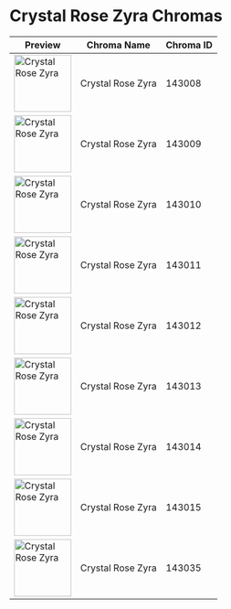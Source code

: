 # Crystal Rose Zyra Chromas

| Preview | Chroma Name | Chroma ID |
|---|---|---|
| <img src='https://raw.communitydragon.org/latest/plugins/rcp-be-lol-game-data/global/default/v1/champion-chroma-images/143/143008.png' alt='Crystal Rose Zyra' width='100'> | Crystal Rose Zyra | 143008 |
| <img src='https://raw.communitydragon.org/latest/plugins/rcp-be-lol-game-data/global/default/v1/champion-chroma-images/143/143009.png' alt='Crystal Rose Zyra' width='100'> | Crystal Rose Zyra | 143009 |
| <img src='https://raw.communitydragon.org/latest/plugins/rcp-be-lol-game-data/global/default/v1/champion-chroma-images/143/143010.png' alt='Crystal Rose Zyra' width='100'> | Crystal Rose Zyra | 143010 |
| <img src='https://raw.communitydragon.org/latest/plugins/rcp-be-lol-game-data/global/default/v1/champion-chroma-images/143/143011.png' alt='Crystal Rose Zyra' width='100'> | Crystal Rose Zyra | 143011 |
| <img src='https://raw.communitydragon.org/latest/plugins/rcp-be-lol-game-data/global/default/v1/champion-chroma-images/143/143012.png' alt='Crystal Rose Zyra' width='100'> | Crystal Rose Zyra | 143012 |
| <img src='https://raw.communitydragon.org/latest/plugins/rcp-be-lol-game-data/global/default/v1/champion-chroma-images/143/143013.png' alt='Crystal Rose Zyra' width='100'> | Crystal Rose Zyra | 143013 |
| <img src='https://raw.communitydragon.org/latest/plugins/rcp-be-lol-game-data/global/default/v1/champion-chroma-images/143/143014.png' alt='Crystal Rose Zyra' width='100'> | Crystal Rose Zyra | 143014 |
| <img src='https://raw.communitydragon.org/latest/plugins/rcp-be-lol-game-data/global/default/v1/champion-chroma-images/143/143015.png' alt='Crystal Rose Zyra' width='100'> | Crystal Rose Zyra | 143015 |
| <img src='https://raw.communitydragon.org/latest/plugins/rcp-be-lol-game-data/global/default/v1/champion-chroma-images/143/143035.png' alt='Crystal Rose Zyra' width='100'> | Crystal Rose Zyra | 143035 |

